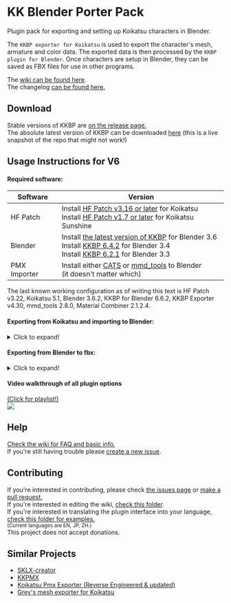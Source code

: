# KK Blender Porter Pack
Plugin pack for exporting and setting up Koikatsu characters in Blender.  

The ```KKBP exporter for Koikatsu``` is used to export the character's mesh, armature and color data. The exported data is then processed by the ```KKBP plugin for Blender```. Once characters are setup in Blender, they can be saved as FBX files for use in other programs. 

The [wiki can be found here](https://github.com/FlailingFog/KK-Blender-Porter-Pack/blob/master/wiki/Wiki%20top.md).  
The changelog [can be found here.](https://github.com/FlailingFog/KK-Blender-Shader-Pack/blob/master/Changelog.md)

## Download
Stable versions of KKBP are [on the release page.](https://github.com/FlailingFog/KK-Blender-Porter-Pack/releases)  
The absolute latest version of KKBP can be downloaded [here](https://github.com/FlailingFog/KK-Blender-Porter-Pack/archive/refs/heads/master.zip) (this is a live snapshot of the repo that might not work!)

## Usage Instructions for V6
#### Required software:
|    Software   | Version | 
| ----------- | ----------- | 
| HF Patch      | Install [HF Patch v3.16 or later](https://github.com/ManlyMarco/KK-HF_Patch) for Koikatsu<br /> Install [HF Patch v1.7 or later](https://github.com/ManlyMarco/KKS-HF_Patch) for Koikatsu Sunshine      | 
| Blender   | Install [the latest version of KKBP](https://github.com/FlailingFog/KK-Blender-Porter-Pack/releases) for Blender 3.6<br /> Install [KKBP 6.4.2](https://github.com/FlailingFog/KK-Blender-Porter-Pack/releases/tag/V6.4.2) for Blender 3.4 <br />Install [KKBP 6.2.1](https://github.com/FlailingFog/KK-Blender-Porter-Pack/releases/tag/V6.2.0) for Blender 3.3 | 
| PMX Importer | Install either [CATS](https://github.com/GiveMeAllYourCats/cats-blender-plugin) or [mmd_tools](https://github.com/UuuNyaa/blender_mmd_tools) to Blender <br />(it doesn't matter which)

The last known working configuration as of writing this text is HF Patch v3.22, Koikatsu 5.1, Blender 3.6.2, KKBP for Blender 6.6.2, KKBP Exporter v4.30, mmd_tools 2.8.0, Material Combiner 2.1.2.4.

#### Exporting from Koikatsu and importing to Blender:
<details><summary>Click to expand!</summary> 

Install KKBP for Koikatsu by copying the KKBP_Exporter.DLL into the plugins folder: C:/Koikatsu install directory/BepInEx/plugins/  
<sub>**(Don't mix KKBP Exporters and KKBP Blender Plugins from different releases! For example, if you are using KKBP release 6.6.2, you must use KK-Blender-Porter-Pack-V6.6.2.zip with KKBP_Exporter_V4.30.zip)**<sub/>
|    Game   | Plugin version | 
| ----------- | ----------- | 
| Koikatsu<br />Koikatsu Party  | Use the .dll file in the net3.5 folder     | 
| Koikatsu Sunshine   | Use the .dll file in the net4.6 folder   |

1. Start the game, go to the character creator and load your character
1. Click the "Export Model for KKBP" button on the top of the screen. This may take a few minutes depending on your hardware. A folder will popup when the export is finished  
![ ](https://github.com/FlailingFog/KK-Blender-Porter-Pack/blob/assets/readme/exportpanel.PNG)
1. Copy the entire folder generated by the plugin to your desktop. This folder is located in C:/Koikatsu install directory/Export_PMX. The format of this folder is ######_CharacterName.
1. Open Blender and make sure KKBP and one of the PMX Importers above are installed in the Blender addon menu
1. Click the Import Model button in the KKBP panel and choose the .pmx file from the export folder. This may take a few minutes depending on your hardware.  
![ ](https://github.com/FlailingFog/KK-Blender-Porter-Pack/blob/assets/readme/panelimport.PNG)
</details>

#### Exporting from Blender to fbx:

<details><summary>Click to expand!</summary> 

1. Save a backup file of your finished model
1. Choose which export type you want in the KKBP panel. There's currently a targeted export type for Unity (VRM and VRChat), and a generic fbx type for everything else
1. Click the "Prep for target application" button
1. Click the "Bake material templates" button and choose the folder you want to store all of your baked images to (warning: there's going to be a lot, so an empty folder is recommended)
1. Create an altas for the body, clothes and hair objects using the [material combiner](https://github.com/Grim-es/material-combiner-addon) addon
1. Hit the undo button to return to the state before you created the atlas. Change the menu under the "Apply baked templates" button from "Light" to "Dark" and click the button to load in the dark textures. Use material combiner again to generate the dark version of the material atlas 
1. Click the export FBX button in the KKBP panel to invoke the built-in fbx export dialog
</details>

#### Video walkthrough of all plugin options

[(Click for playlist!)  
![ ](https://i.ytimg.com/vi/JSdggnGtcmU/hqdefault.jpg?sqp=-oaymwEXCNACELwBSFryq4qpAwkIARUAAIhCGAE=&rs=AOn4CLB775lTVjcdZef5X39gSuwgKiRiBw)](https://www.youtube.com/playlist?list=PLhiuav2SCuvc-wbexi2vwSnVHnZFwkYNP)

## Help
[Check the wiki for FAQ and basic info.](https://github.com/FlailingFog/KK-Blender-Porter-Pack/blob/master/wiki/Wiki%20top.md)  
If you're still having trouble please [create a new issue](https://github.com/FlailingFog/KK-Blender-Porter-Pack/issues).

## Contributing
If you're interested in contributing, please check [the issues page](https://github.com/FlailingFog/KK-Blender-Porter-Pack/issues) or [make a pull request.](https://github.com/FlailingFog/KK-Blender-Porter-Pack/pulls)  
If you're interested in editing the wiki, [check this folder](https://github.com/FlailingFog/KK-Blender-Porter-Pack/tree/master/wiki).  
If you're interested in translating the plugin interface into your language, [check this folder for examples.](https://github.com/FlailingFog/KK-Blender-Porter-Pack/tree/master/interface)  
<sup>(Current languages are EN, JP, ZH.)</sup>  
This project does not accept donations.

## Similar Projects

* [SKLX-creator](https://sklx.gumroad.com/l/sklx-creator)
* [KKPMX](https://github.com/CazzoPMX/KKPMX)
* [Koikatsu Pmx Exporter (Reverse Engineered & updated)](https://github.com/Snittern/KoikatsuPmxExporterReverseEngineered)
* [Grey's mesh exporter for Koikatsu](https://www.google.com/search?q=koikatsu+discord)

